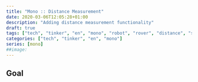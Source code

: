 ```yaml
---
title: "Mono :: Distance Measurement"
date: 2020-03-06T12:05:28+01:00
description: "Adding distance measurement functionality"
draft: true
tags: ["tech", "tinker", "en", "mono", "robot", "rover", "distance", "servo", "pwm", "pca9685", "hcsr04", "raspberry-pi"]
categories: ["tech", "tinker", "en", "mono"]
series: [mono]
##image:
---
```


## Goal
